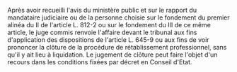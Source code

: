 Après avoir recueilli l'avis du ministère public et sur le rapport du mandataire judiciaire ou de la personne choisie sur le fondement du premier alinéa du II de l'article L. 812-2 ou sur le fondement du III de ce même article, le juge commis renvoie l'affaire devant le tribunal aux fins d'application des dispositions de l'article L. 645-9 ou aux fins de voir prononcer la clôture de la procédure de rétablissement professionnel, sans qu'il y ait lieu à liquidation. Le jugement de clôture peut faire l'objet d'un recours dans les conditions fixées par décret en Conseil d'Etat.
